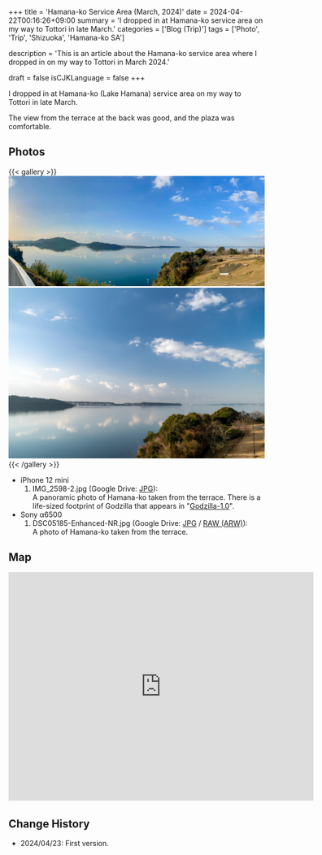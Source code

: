 +++
title = 'Hamana-ko Service Area (March, 2024)'
date = 2024-04-22T00:16:26+09:00
summary = 'I dropped in at Hamana-ko service area on my way to Tottori in late March.'
categories = ['Blog (Trip)']
tags = ['Photo', 'Trip', 'Shizuoka', 'Hamana-ko SA']

description = 'This is an article about the Hamana-ko service area where I dropped in on my way to Tottori in March 2024.'

draft = false
isCJKLanguage = false
+++


I dropped in at Hamana-ko (Lake Hamana) service area on my way to Tottori in late March.

The view from the terrace at the back was good, and the plaza was comfortable.


## Photos

{{< gallery >}}
  <img src="IMG_2598-2.jpg" alt="IMG_2598-2.jpg" class="grid-w60" />
  <img src="DSC05185-Enhanced-NR.jpg" alt="DSC05185-Enhanced-NR.jpg" class="grid-w40" />
{{< /gallery >}}


- iPhone 12 mini
    1. IMG\_2598-2.jpg (Google Drive: [JPG](https://drive.google.com/file/d/14SM1bAgDHwPqucvioK6lz87Acdof2CJ-/view?usp=sharing)):  
       A panoramic photo of Hamana-ko taken from the terrace.
       There is a life-sized footprint of Godzilla that appears in "[Godzilla-1.0](https://en.wikipedia.org/wiki/Godzilla_Minus_One)".
- Sony α6500
    1. DSC05185-Enhanced-NR.jpg (Google Drive: [JPG](https://drive.google.com/file/d/19QPb3BI8n4JVCdKtmc2SlAdluXJqECPF/view?usp=sharing) / [RAW (ARW)](https://drive.google.com/file/d/11dM5vro8su9hvXZBehhIwwb6Bs8e55gA/view?usp=sharing)):  
       A photo of Hamana-ko taken from the terrace.


## Map

<iframe src="https://www.google.com/maps/embed?pb=!1m18!1m12!1m3!1d3276.9521462651196!2d137.6066219764942!3d34.78197997884623!2m3!1f0!2f0!3f0!3m2!1i1024!2i768!4f13.1!3m3!1m2!1s0x601b272259be1cbb%3A0x7ef95dc95f872643!2z6Iqd55Sf5YWs5ZySIOa1nOWQjea5llNB!5e0!3m2!1sen!2sjp!4v1713826076794!5m2!1sen!2sjp" width="600" height="450" style="border:0;" allowfullscreen="" loading="lazy" referrerpolicy="no-referrer-when-downgrade"></iframe>


## Change History

- 2024/04/23: First version.


